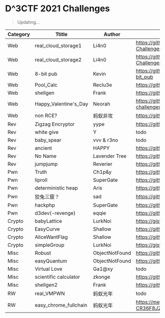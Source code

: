 # D^3CTF 2021 Challenges

> Updating...

| Category | Ttitle                | Author         | URL                                                          |
| -------- | --------------------- | -------------- | ------------------------------------------------------------ |
| Web      | real_cloud_storage1   | Li4n0          | https://github.com/Li4n0/My-CTF-Challenges/tree/master/D%5E3CTF2021_real_cloud |
| Web      | real_cloud_storage2   | Li4n0          | https://github.com/Li4n0/My-CTF-Challenges/tree/master/D%5E3CTF2021_real_cloud |
| Web      | 8-bit pub             | Kevin          | https://github.com/crumbledwall/CTFChallenges/tree/main/D3CTF2021/8-bit_pub |
| Web      | Pool_Calc             | Reclu3e        | https://github.com/Reclu3e/MyCTFChallenges/tree/main/D3CTF2021/Pool_Calc |
| Web      | shellgen              | Frank          | https://github.com/frankli0324/d3ctf-shellgen/tree/master/web |
| Web      | Happy_Valentine's_Day | Neorah         | https://github.com/Neorah/CTF-challenges/tree/master/D%5E3CTF_Happy_Valentine's_Day |
| Web      | non RCE?              | 蚂蚁非攻       | https://github.com/Ant-FG-Lab/non_RCE                                                         |
| Rev      | Zigzag Encryptor      | yype           | https://github.com/yype/ZigzagEncryptorPub                   |
| Rev      | white give            | Y              | todo                                                         |
| Rev      | baby_spear            | vvv & r3no     | todo                                                         |
| Rev      | ancient               | HAPPY          | https://github.com/pcy190/d3ctf-ancient                      |
| Rev      | No Name               | Lavender Tree  | https://github.com/agfn/2021-d3ctf-noname                    |
| Rev      | jumpjump              | Reverier       | https://github.com/Reverier-Xu/D3CTF-jumpjump                |
| Pwn      | Truth                 | Ch1p&y         | https://github.com/ZhouZiY/hctf2021_pwn                      |
| Pwn      | liproll               | SuperGate      | https://github.com/UESuperGate/D3CTF-2021-Exploits           |
| Pwn      | deterministic heap    | Aris           | https://github.com/ArisXu/Deterministic-Heap                 |
| Pwn      | 狡兔三窟？            | sad            | https://github.com/sadmess/easy_cpp                          |
| Pwn      | hackphp               | SuperGate      | https://github.com/UESuperGate/D3CTF-2021-Exploits           |
| Pwn      | d3dev(-revenge)       | eqqie          | https://github.com/yikesoftware/d3ctf-2021-pwn-d3dev         |
| Crypto   | babyLattice           | LurkNoi        | https://gist.github.com/LurkNoi/c42dd9379f2070830f7d973f7862ef29 |
| Crypto   | EasyCurve             | Shallow        | https://github.com/shal10w/d3ctf2021_EasyCurve               |
| Crypto   | AliceWantFlag         | Shallow        | https://github.com/shal10w/d3ctf2021_AliceWantFlag           |
| Crypto   | simpleGroup           | LurkNoi        | https://gist.github.com/LurkNoi/c42dd9379f2070830f7d973f7862ef29 |
| Misc     | Robust                | ObjectNotFound | https://github.com/zhouweitong3/d3ctf_Robust                 |
| Misc     | easyQuantum           | ObjectNotFound | https://github.com/zhouweitong3/d3ctf_easyQuantum            |
| Misc     | Virtual Love          | Ga1@xy         | todo                                                         |
| Misc     | scientific calculator | zkonge         | https://github.com/zkonge/d3ctf-2021-scientific_calculator   |
| Misc     | shellgen2             | Frank          | https://github.com/frankli0324/d3ctf-shellgen/tree/master/misc |
| RW       | real_VMPWN            | 蚂蚁光年       | todo                                                         |
| RW       | easy_chrome_fullchain | 蚂蚁光年       | https://mega.nz/file/1zAERJ5R#M0R_7PAJhIailzqrYKTY-CR36F8J2vX6AYbVML0AHy4|
